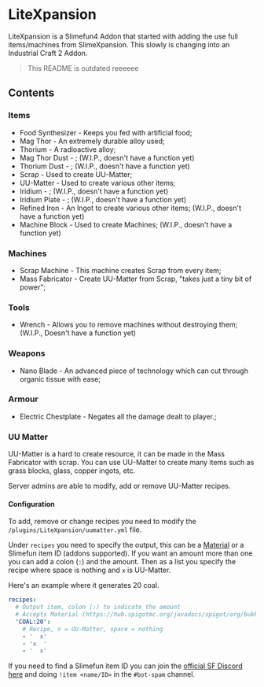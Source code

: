 # LiteXpansion
LiteXpansion is a Slimefun4 Addon that started with adding the use full items/machines from SlimeXpansion. This slowly is changing into an Industrial Craft 2 Addon.

> This README is outdated reeeeee

## Contents
### Items
- Food Synthesizer - Keeps you fed with artificial food;
- Mag Thor - An extremely durable alloy used;
- Thorium - A radioactive alloy;
- Mag Thor Dust - ; (W.I.P., doesn't have a function yet)
- Thorium Dust - ; (W.I.P., doesn't have a function yet)
- Scrap - Used to create UU-Matter;
- UU-Matter - Used to create various other items;
- Iridium - ; (W.I.P., doesn't have a function yet)
- Iridium Plate - ; (W.I.P., doesn't have a function yet)
- Refined Iron - An Ingot to create various other items; (W.I.P., doesn't have a function yet)
- Machine Block - Used to create Machines; (W.I.P., doesn't have a function yet)

### Machines
- Scrap Machine - This machine creates Scrap from every item;
- Mass Fabricator - Create UU-Matter from Scrap, "takes just a tiny bit of power";

### Tools
- Wrench - Allows you to remove machines without destroying them; (W.I.P., Doesn't have a function yet)

### Weapons
- Nano Blade - An advanced piece of technology which can cut through organic tissue with ease;

### Armour
- Electric Chestplate - Negates all the damage dealt to player.;

### UU Matter
UU-Matter is a hard to create resource, it can be made in the Mass Fabricator with scrap. You can use UU-Matter to create many items such as grass blocks, glass, copper ingots, etc.

Server admins are able to modify, add or remove UU-Matter recipes.
#### Configuration
To add, remove or change recipes you need to modify the `/plugins/LiteXpansion/uumatter.yml` file.

Under `recipes` you need to specify the output, this can be a [Material](https://hub.spigotmc.org/javadocs/spigot/org/bukkit/Material.html) or a Slimefun item ID (addons supported). If you want an amount more than one you can add a colon (`:`) and the amount. Then as a list you specify the recipe where space is nothing and `x` is UU-Matter.

Here's an example where it generates 20 coal.
```yaml
recipes:
  # Output item, colon (:) to indicate the amount
  # Accepts Material (https://hub.spigotmc.org/javadocs/spigot/org/bukkit/Material.html) or Slimefun Item ID
  'COAL:20':
    # Recipe, x = UU-Matter, space = nothing
    - '  x'
    - 'x  '
    - '  x'
```

If you need to find a Slimefun item ID you can join the [official SF Discord here](https://slimefun.dev/discord) and doing `!item <name/ID>` in the `#bot-spam` channel.

